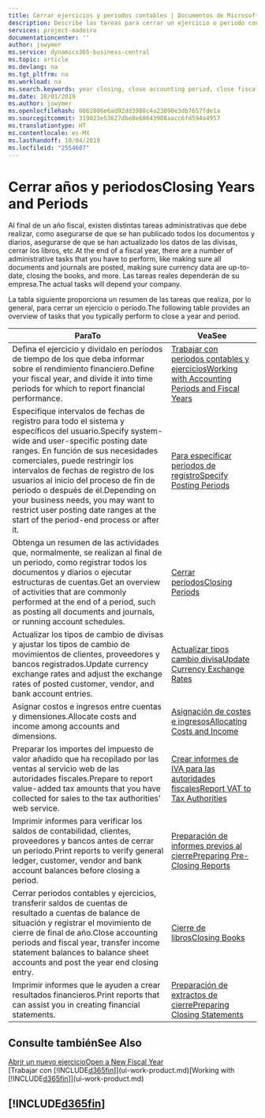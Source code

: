 ```yaml
---
title: Cerrar ejercicios y periodos contables | Documentos de Microsoft
description: Describe las tareas para cerrar un ejercicio o periodo contable, por ejemplo, asegurarse de que se ha registrado los documentos y los diarios, y comprobar los saldos bancarios.
services: project-madeira
documentationcenter: ''
author: jswymer
ms.service: dynamics365-business-central
ms.topic: article
ms.devlang: na
ms.tgt_pltfrm: na
ms.workload: na
ms.search.keywords: year closing, close accounting period, close fiscal year, bank account detailed trial balance
ms.date: 10/01/2019
ms.author: jswymer
ms.openlocfilehash: 0862806e6ad92dd3988c4a23090e3db7657fde1a
ms.sourcegitcommit: 319023e53627dbe8e68643908aacc6fd594a4957
ms.translationtype: HT
ms.contentlocale: es-MX
ms.lasthandoff: 10/04/2019
ms.locfileid: "2554607"
---
```

# <a name="closing-years-and-periods"></a><span data-ttu-id="133c2-103">Cerrar años y periodos</span><span class="sxs-lookup"><span data-stu-id="133c2-103">Closing Years and Periods</span></span>
<span data-ttu-id="133c2-104">Al final de un año fiscal, existen distintas tareas administrativas que debe realizar, como asegurarse de que se han publicado todos los documentos y diarios, asegurarse de que se han actualizado los datos de las divisas, cerrar los libros, etc.</span><span class="sxs-lookup"><span data-stu-id="133c2-104">At the end of a fiscal year, there are a number of administrative tasks that you have to perform, like making sure all documents and journals are posted, making sure currency data are up-to-date, closing the books, and more.</span></span> <span data-ttu-id="133c2-105">Las tareas reales dependerán de su empresa.</span><span class="sxs-lookup"><span data-stu-id="133c2-105">The actual tasks will depend your company.</span></span>

<span data-ttu-id="133c2-106">La tabla siguiente proporciona un resumen de las tareas que realiza, por lo general, para cerrar un ejercicio o periodo.</span><span class="sxs-lookup"><span data-stu-id="133c2-106">The following table provides an overview of tasks that you typically perform to close a year and period.</span></span>

| <span data-ttu-id="133c2-107">Para</span><span class="sxs-lookup"><span data-stu-id="133c2-107">To</span></span> | <span data-ttu-id="133c2-108">Vea</span><span class="sxs-lookup"><span data-stu-id="133c2-108">See</span></span> |
| --- | --- |
| <span data-ttu-id="133c2-109">Defina el ejercicio y divídalo en períodos de tiempo de los que deba informar sobre el rendimiento financiero.</span><span class="sxs-lookup"><span data-stu-id="133c2-109">Define your fiscal year, and divide it into time periods for which to report financial performance.</span></span> | [<span data-ttu-id="133c2-110">Trabajar con periodos contables y ejercicios</span><span class="sxs-lookup"><span data-stu-id="133c2-110">Working with Accounting Periods and Fiscal Years</span></span>](finance-accounting-periods-and-fiscal-years.md)|
| <span data-ttu-id="133c2-111">Especifique intervalos de fechas de registro para todo el sistema y específicos del usuario.</span><span class="sxs-lookup"><span data-stu-id="133c2-111">Specify system-wide and user-specific posting date ranges.</span></span> <span data-ttu-id="133c2-112">En función de sus necesidades comerciales, puede restringir los intervalos de fechas de registro de los usuarios al inicio del proceso de fin de periodo o después de él.</span><span class="sxs-lookup"><span data-stu-id="133c2-112">Depending on your business needs, you may want to restrict user posting date ranges at the start of the period-end process or after it.</span></span> |[<span data-ttu-id="133c2-113">Para especificar periodos de registro</span><span class="sxs-lookup"><span data-stu-id="133c2-113">Specify Posting Periods</span></span>](finance-how-specify-posting-periods.md) |
| <span data-ttu-id="133c2-114">Obtenga un resumen de las actividades que, normalmente, se realizan al final de un periodo, como registrar todos los documentos y diarios o ejecutar estructuras de cuentas.</span><span class="sxs-lookup"><span data-stu-id="133c2-114">Get an overview of activities that are commonly performed at the end of a period, such as posting all documents and journals, or running account schedules.</span></span> |[<span data-ttu-id="133c2-115">Cerrar períodos</span><span class="sxs-lookup"><span data-stu-id="133c2-115">Closing Periods</span></span>](year-how-complete-period-end-processes.md) |
| <span data-ttu-id="133c2-116">Actualizar los tipos de cambio de divisas y ajustar los tipos de cambio de movimientos de clientes, proveedores y bancos registrados.</span><span class="sxs-lookup"><span data-stu-id="133c2-116">Update currency exchange rates and adjust the exchange rates of posted customer, vendor, and bank account entries.</span></span> |[<span data-ttu-id="133c2-117">Actualizar tipos cambio divisa</span><span class="sxs-lookup"><span data-stu-id="133c2-117">Update Currency Exchange Rates</span></span>](finance-how-update-currencies.md) |
| <span data-ttu-id="133c2-118">Asignar costos e ingresos entre cuentas y dimensiones.</span><span class="sxs-lookup"><span data-stu-id="133c2-118">Allocate costs and income among accounts and dimensions.</span></span> |[<span data-ttu-id="133c2-119">Asignación de costes e ingresos</span><span class="sxs-lookup"><span data-stu-id="133c2-119">Allocating Costs and Income</span></span>](year-allocate-costs-income.md) |
| <span data-ttu-id="133c2-120">Preparar los importes del impuesto de valor añadido que ha recopilado por las ventas al servicio web de las autoridades fiscales.</span><span class="sxs-lookup"><span data-stu-id="133c2-120">Prepare to report value-added tax amounts that you have collected for sales to the tax authorities' web service.</span></span> |[<span data-ttu-id="133c2-121">Crear informes de IVA para las autoridades fiscales</span><span class="sxs-lookup"><span data-stu-id="133c2-121">Report VAT to Tax Authorities</span></span>](finance-how-report-vat.md)|
| <span data-ttu-id="133c2-122">Imprimir informes para verificar los saldos de contabilidad, clientes, proveedores y bancos antes de cerrar un periodo.</span><span class="sxs-lookup"><span data-stu-id="133c2-122">Print reports to verify general ledger, customer, vendor and bank account balances before closing a period.</span></span> |[<span data-ttu-id="133c2-123">Preparación de informes previos al cierre</span><span class="sxs-lookup"><span data-stu-id="133c2-123">Preparing Pre-Closing Reports</span></span>](year-prepare-preclose-reports.md) |
| <span data-ttu-id="133c2-124">Cerrar periodos contables y ejercicios, transferir saldos de cuentas de resultado a cuentas de balance de situación y registrar el movimiento de cierre de final de año.</span><span class="sxs-lookup"><span data-stu-id="133c2-124">Close accounting periods and fiscal year, transfer income statement balances to balance sheet accounts and post the year end closing entry.</span></span> |[<span data-ttu-id="133c2-125">Cierre de libros</span><span class="sxs-lookup"><span data-stu-id="133c2-125">Closing Books</span></span>](year-close-books.md) |
| <span data-ttu-id="133c2-126">Imprimir informes que le ayuden a crear resultados financieros.</span><span class="sxs-lookup"><span data-stu-id="133c2-126">Print reports that can assist you in creating financial statements.</span></span> |[<span data-ttu-id="133c2-127">Preparación de extractos de cierre</span><span class="sxs-lookup"><span data-stu-id="133c2-127">Preparing Closing Statements</span></span>](year-prepare-close-statement.md) |

## <a name="see-also"></a><span data-ttu-id="133c2-128">Consulte también</span><span class="sxs-lookup"><span data-stu-id="133c2-128">See Also</span></span>
[<span data-ttu-id="133c2-129">Abrir un nuevo ejercicio</span><span class="sxs-lookup"><span data-stu-id="133c2-129">Open a New Fiscal Year</span></span>](finance-how-open-new-fiscal-year.md)  
<span data-ttu-id="133c2-130">[Trabajar con [!INCLUDE[d365fin](includes/d365fin_md.md)]](ui-work-product.md)</span><span class="sxs-lookup"><span data-stu-id="133c2-130">[Working with [!INCLUDE[d365fin](includes/d365fin_md.md)]](ui-work-product.md)</span></span>

## [!INCLUDE[d365fin](includes/free_trial_md.md)]  
 
